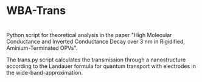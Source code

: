 # WBA-Trans
# 
Python script for theoretical analysis in the paper "High Molecular Conductance and Inverted Conductance Decay over 3 nm in Rigidified, Aminium-Terminated OPVs". 

The trans.py script calculates the transmission through a nanostructure according to the Landauer formula for quantum transport with electrodes in the wide-band-approximation.

